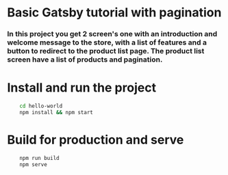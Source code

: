 # Basic Gatsby tutorial with pagination

### In this project you get 2 screen's one with an introduction and welcome message to the store, with a list of features and a button to redirect to the product list page. The product list screen have a list of products and pagination.

# Install and run the project
```sh
    cd hello-world
    npm install && npm start
```
    
# Build for production and serve
```sh
    npm run build
    npm serve
```
